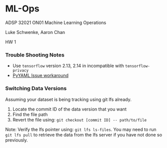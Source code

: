 # ML-Ops
ADSP 32021 ON01 Machine Learning Operations

Luke Schwenke, Aaron Chan

HW 1

### Trouble Shooting Notes
* Use `tensorflow` version 2.13, 2.14 in incompatible with `tensorflow-privacy`
* [PyYAML Issue workaround](https://github.com/yaml/pyyaml/issues/736)

### Switching Data Versions

Assuming your dataset is being tracking using git lfs already.

1. Locate the commit ID of the data version that you want
2. Find the file path
3. Revert the file using: `git checkout [commit ID] -- path/to/file`

Note: Verify the lfs pointer using: `git lfs ls-files`. You may need to run `git lfs pull` to retrieve the data from the lfs server if you have not done so previously.